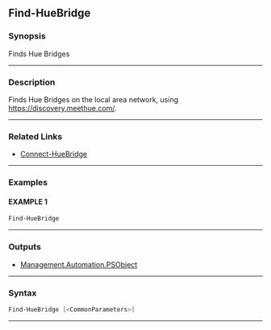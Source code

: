 Find-HueBridge
--------------
### Synopsis
Finds Hue Bridges

---
### Description

Finds Hue Bridges on the local area network, using https://discovery.meethue.com/.

---
### Related Links
* [Connect-HueBridge](Connect-HueBridge.md)



---
### Examples
#### EXAMPLE 1
```PowerShell
Find-HueBridge
```

---
### Outputs
* [Management.Automation.PSObject](https://learn.microsoft.com/en-us/dotnet/api/System.Management.Automation.PSObject)




---
### Syntax
```PowerShell
Find-HueBridge [<CommonParameters>]
```
---
